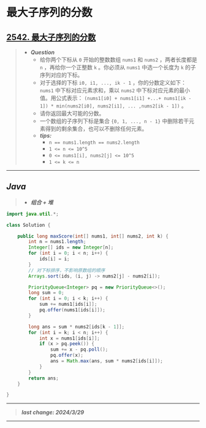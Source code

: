 # 最大子序列的分数

## [2542. 最大子序列的分数](https://leetcode.cn/problems/maximum-subsequence-score/)

> - ***Question***
>   - 给你两个下标从 `0` 开始的整数数组 `nums1` 和 `nums2` ，两者长度都是 `n` ，再给你一个正整数 `k` 。你必须从 `nums1` 中选一个长度为 `k` 的子序列对应的下标。
>   - 对于选择的下标 `i0, i1, ..., ik - 1` ，你的分数定义如下： `nums1` 中下标对应元素求和，乘以 `nums2` 中下标对应元素的最小值。用公式表示： `(nums1[i0] + nums1[i1] +...+ nums1[ik - 1]) * min(nums2[i0], nums2[i1], ... ,nums2[ik - 1])` 。
>   - 请你返回最大可能的分数。
>   - 一个数组的子序列下标是集合 `{0, 1, ..., n - 1}` 中删除若干元素得到的剩余集合，也可以不删除任何元素。
>   - ***tips:***
>     - `n == nums1.length == nums2.length`
>     - `1 <= n <= 10^5`
>     - `0 <= nums1[i], nums2[j] <= 10^5`
>     - `1 <= k <= n`

---

## *Java*

> - ***组合 + 堆***

```java
import java.util.*;

class Solution {

    public long maxScore(int[] nums1, int[] nums2, int k) {
        int n = nums1.length;
        Integer[] ids = new Integer[n];
        for (int i = 0; i < n; i++) {
            ids[i] = i;
        }
        // 对下标排序，不影响原数组的顺序
        Arrays.sort(ids, (i, j) -> nums2[j] - nums2[i]);

        PriorityQueue<Integer> pq = new PriorityQueue<>();
        long sum = 0;
        for (int i = 0; i < k; i++) {
            sum += nums1[ids[i]];
            pq.offer(nums1[ids[i]]);
        }

        long ans = sum * nums2[ids[k - 1]];
        for (int i = k; i < n; i++) {
            int x = nums1[ids[i]];
            if (x > pq.peek()) {
                sum += x - pq.poll();
                pq.offer(x);
                ans = Math.max(ans, sum * nums2[ids[i]]);
            }
        }
        return ans;
    }

}
```

---

> ***last change: 2024/3/29***

---

